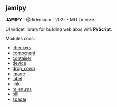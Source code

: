 ## jamipy

**JAMIPY** - @Ridensium - 2025 - MIT License

UI widget library for building web apps with **PyScript**.


Modules docs:


- [checkers](checkers.md)
- [component](component.md)
- [container](container.md)
- [device](device.md)
- [drop_down](drop_down.md)
- [image](image.md)
- [label](label.md)
- [link](link.md)
- [m_enums](m_enums.md)
- [pill](pill.md)
- [spacer](spacer.md)


